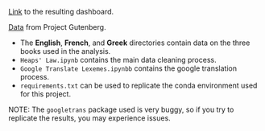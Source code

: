 [Link](https://public.tableau.com/app/profile/joshdavham/viz/test_16387410113600/ZipfsLaw) to the resulting dashboard.

[Data](https://www.gutenberg.org/) from Project Gutenberg.

- The **English**, **French**, and **Greek** directories contain data on the three books used in the analysis. 
- `Heaps' Law.ipynb` contains the main data cleaning process.
- `Google Translate Lexemes.ipynbb` contains the google translation process.
- `requirements.txt` can be used to replicate the conda environment used for this project.

NOTE: The `googletrans` package used is very buggy, so if you try to replicate the results, you may experience issues.
